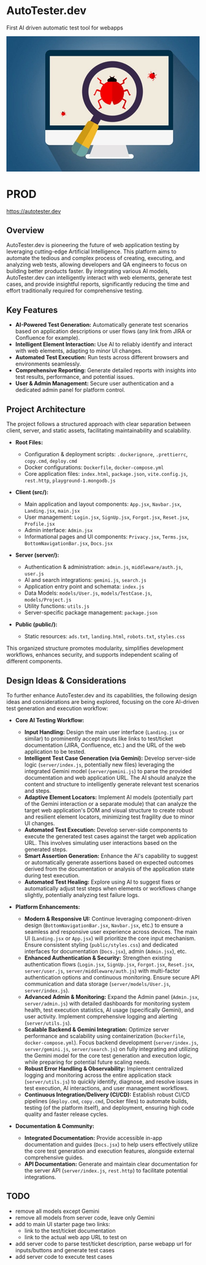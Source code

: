 # AutoTester.dev

First AI driven automatic test tool for webapps

![alt text](public/image.jpg)

# PROD

https://autotester.dev

## Overview

AutoTester.dev is pioneering the future of web application testing by leveraging cutting-edge
Artificial Intelligence. This platform aims to automate the tedious and complex process of creating,
executing, and analyzing web tests, allowing developers and QA engineers to focus on building better
products faster. By integrating various AI models, AutoTester.dev can intelligently interact with
web elements, generate test cases, and provide insightful reports, significantly reducing the time
and effort traditionally required for comprehensive testing.

## Key Features

- **AI-Powered Test Generation:** Automatically generate test scenarios based on application
  descriptions or user flows (any link from JIRA or Confluence for example).
- **Intelligent Element Interaction:** Use AI to reliably identify and interact with web elements,
  adapting to minor UI changes.
- **Automated Test Execution:** Run tests across different browsers and environments seamlessly.
- **Comprehensive Reporting:** Generate detailed reports with insights into test results,
  performance, and potential issues.
- **User & Admin Management:** Secure user authentication and a dedicated admin panel for platform
  control.

## Project Architecture

The project follows a structured approach with clear separation between client, server, and static
assets, facilitating maintainability and scalability.

- **Root Files:**

    - Configuration & deployment scripts: `.dockerignore`, `.prettierrc`, `copy.cmd`, `deploy.cmd`
    - Docker configurations: `Dockerfile`, `docker-compose.yml`
    - Core application files: `index.html`, `package.json`, `vite.config.js`, `rest.http`,
      `playground-1.mongodb.js`

- **Client (src/):**

    - Main application and layout components: `App.jsx`, `Navbar.jsx`, `Landing.jsx`, `main.jsx`
    - User management: `Login.jsx`, `SignUp.jsx`, `Forgot.jsx`, `Reset.jsx`, `Profile.jsx`
    - Admin interface: `Admin.jsx`
    - Informational pages and UI components: `Privacy.jsx`, `Terms.jsx`, `BottomNavigationBar.jsx`,
      `Docs.jsx`

- **Server (server/):**

    - Authentication & administration: `admin.js`, `middleware/auth.js`, `user.js`
    - AI and search integrations: `gemini.js`, `search.js`
    - Application entry point and schemata: `index.js`
    - Data Models: `models/User.js`, `models/TestCase.js`, `models/Project.js`
    - Utility functions: `utils.js`
    - Server-specific package management: `package.json`

- **Public (public/):**
    - Static resources: `ads.txt`, `landing.html`, `robots.txt`, `styles.css`

This organized structure promotes modularity, simplifies development workflows, enhances security,
and supports independent scaling of different components.

## Design Ideas & Considerations

To further enhance AutoTester.dev and its capabilities, the following design ideas and
considerations are being explored, focusing on the core AI-driven test generation and execution
workflow:

- **Core AI Testing Workflow:**

    - **Input Handling:** Design the main user interface (`Landing.jsx` or similar) to prominently
      accept inputs like links to test/ticket documentation (JIRA, Confluence, etc.) and the URL of
      the web application to be tested.
    - **Intelligent Test Case Generation (via Gemini):** Develop server-side logic
      (`server/index.js`, potentially new files) leveraging the integrated Gemini model
      (`server/gemini.js`) to parse the provided documentation and web application URL. The AI
      should analyze the content and structure to intelligently generate relevant test scenarios and
      steps.
    - **Adaptive Element Locators:** Implement AI models (potentially part of the Gemini interaction
      or a separate module) that can analyze the target web application's DOM and visual structure
      to create robust and resilient element locators, minimizing test fragility due to minor UI
      changes.
    - **Automated Test Execution:** Develop server-side components to execute the generated test
      cases against the target web application URL. This involves simulating user interactions based
      on the generated steps.
    - **Smart Assertion Generation:** Enhance the AI's capability to suggest or automatically
      generate assertions based on expected outcomes derived from the documentation or analysis of
      the application state during test execution.
    - **Automated Test Healing:** Explore using AI to suggest fixes or automatically adjust test
      steps when elements or workflows change slightly, potentially analyzing test failure logs.

- **Platform Enhancements:**

    - **Modern & Responsive UI:** Continue leveraging component-driven design
      (`BottomNavigationBar.jsx`, `Navbar.jsx`, etc.) to ensure a seamless and responsive user
      experience across devices. The main UI (`Landing.jsx` or `App.jsx`) will prioritize the core
      input mechanism. Ensure consistent styling (`public/styles.css`) and dedicated interfaces for
      documentation (`Docs.jsx`), admin (`Admin.jsx`), etc.
    - **Enhanced Authentication & Security:** Strengthen existing authentication flows (`Login.jsx`,
      `SignUp.jsx`, `Forgot.jsx`, `Reset.jsx`, `server/user.js`, `server/middleware/auth.js`) with
      multi-factor authentication options and continuous monitoring. Ensure secure API communication
      and data storage (`server/models/User.js`, `server/index.js`).
    - **Advanced Admin & Monitoring:** Expand the Admin panel (`Admin.jsx`, `server/admin.js`) with
      detailed dashboards for monitoring system health, test execution statistics, AI usage
      (specifically Gemini), and user activity. Implement comprehensive logging and alerting
      (`server/utils.js`).
    - **Scalable Backend & Gemini Integration:** Optimize server performance and scalability using
      containerization (`Dockerfile`, `docker-compose.yml`). Focus backend development
      (`server/index.js`, `server/gemini.js`, `server/search.js`) on fully integrating and utilizing
      the Gemini model for the core test generation and execution logic, while preparing for
      potential future scaling needs.
    - **Robust Error Handling & Observability:** Implement centralized logging and monitoring across
      the entire application stack (`server/utils.js`) to quickly identify, diagnose, and resolve
      issues in test execution, AI interactions, and user management workflows.
    - **Continuous Integration/Delivery (CI/CD):** Establish robust CI/CD pipelines (`deploy.cmd`,
      `copy.cmd`, Docker files) to automate builds, testing (of the platform itself), and
      deployment, ensuring high code quality and faster release cycles.

- **Documentation & Community:**
    - **Integrated Documentation:** Provide accessible in-app documentation and guides (`Docs.jsx`)
      to help users effectively utilize the core test generation and execution features, alongside
      external comprehensive guides.
    - **API Documentation:** Generate and maintain clear documentation for the server API
      (`server/index.js`, `rest.http`) to facilitate potential integrations.

## TODO

- remove all models except Gemini
- remove all models from server code, leave only Gemini
- add to main UI starter page two links:
    - link to the test/ticket documentation
    - link to the actual web app URL to test on
- add server code to parse test/ticket description, parse webapp url for inputs/buttons and generate
  test cases
- add server code to execute test cases
